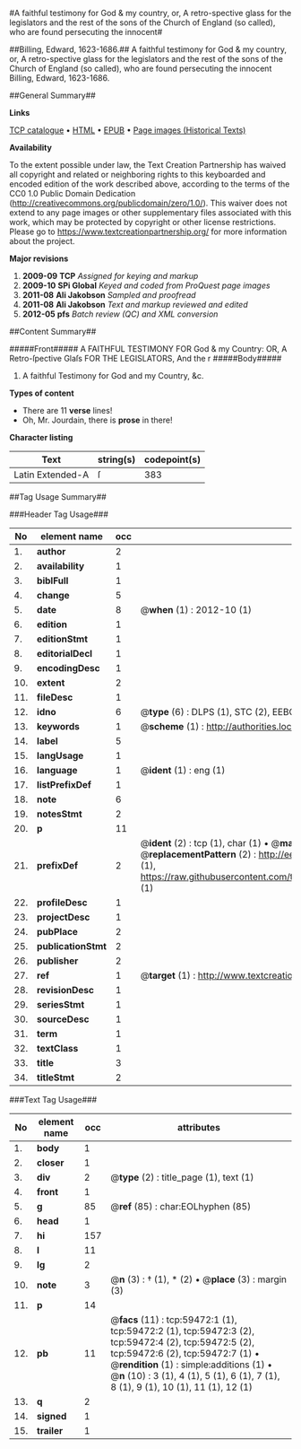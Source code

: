#A faithful testimony for God & my country, or, A retro-spective glass for the legislators and the rest of the sons of the Church of England (so called), who are found persecuting the innocent#

##Billing, Edward, 1623-1686.##
A faithful testimony for God & my country, or, A retro-spective glass for the legislators and the rest of the sons of the Church of England (so called), who are found persecuting the innocent
Billing, Edward, 1623-1686.

##General Summary##

**Links**

[TCP catalogue](http://www.ota.ox.ac.uk/tcp/)  • 
[HTML](http://tei.it.ox.ac.uk/tcp/Texts-HTML/free/A28/A28151.html)  • 
[EPUB](http://tei.it.ox.ac.uk/tcp/Texts-EPUB/free/A28/A28151.epub) • 
[Page images (Historical Texts)](https://historicaltexts.jisc.ac.uk/eebo-12320785e)

**Availability**

To the extent possible under law, the Text Creation Partnership has waived all copyright and related or neighboring rights to this keyboarded and encoded edition of the work described above, according to the terms of the CC0 1.0 Public Domain Dedication (http://creativecommons.org/publicdomain/zero/1.0/). This waiver does not extend to any page images or other supplementary files associated with this work, which may be protected by copyright or other license restrictions. Please go to https://www.textcreationpartnership.org/ for more information about the project.

**Major revisions**

1. __2009-09__ __TCP__ *Assigned for keying and markup*
1. __2009-10__ __SPi Global__ *Keyed and coded from ProQuest page images*
1. __2011-08__ __Ali Jakobson__ *Sampled and proofread*
1. __2011-08__ __Ali Jakobson__ *Text and markup reviewed and edited*
1. __2012-05__ __pfs__ *Batch review (QC) and XML conversion*

##Content Summary##

#####Front#####
A FAITHFUL TESTIMONY FOR God & my Country: OR, A Retro-ſpective Glaſs FOR THE LEGISLATORS, And the r
#####Body#####

1. A faithful Testimony for God and my Country, &c.

**Types of content**

  * There are 11 **verse** lines!
  * Oh, Mr. Jourdain, there is **prose** in there!

**Character listing**


|Text|string(s)|codepoint(s)|
|---|---|---|
|Latin Extended-A|ſ|383|

##Tag Usage Summary##

###Header Tag Usage###

|No|element name|occ|attributes|
|---|---|---|---|
|1.|__author__|2||
|2.|__availability__|1||
|3.|__biblFull__|1||
|4.|__change__|5||
|5.|__date__|8| @__when__ (1) : 2012-10 (1)|
|6.|__edition__|1||
|7.|__editionStmt__|1||
|8.|__editorialDecl__|1||
|9.|__encodingDesc__|1||
|10.|__extent__|2||
|11.|__fileDesc__|1||
|12.|__idno__|6| @__type__ (6) : DLPS (1), STC (2), EEBO-CITATION (1), OCLC (1), VID (1)|
|13.|__keywords__|1| @__scheme__ (1) : http://authorities.loc.gov/ (1)|
|14.|__label__|5||
|15.|__langUsage__|1||
|16.|__language__|1| @__ident__ (1) : eng (1)|
|17.|__listPrefixDef__|1||
|18.|__note__|6||
|19.|__notesStmt__|2||
|20.|__p__|11||
|21.|__prefixDef__|2| @__ident__ (2) : tcp (1), char (1)  •  @__matchPattern__ (2) : ([0-9\-]+):([0-9IVX]+) (1), (.+) (1)  •  @__replacementPattern__ (2) : http://eebo.chadwyck.com/downloadtiff?vid=$1&page=$2 (1), https://raw.githubusercontent.com/textcreationpartnership/Texts/master/tcpchars.xml#$1 (1)|
|22.|__profileDesc__|1||
|23.|__projectDesc__|1||
|24.|__pubPlace__|2||
|25.|__publicationStmt__|2||
|26.|__publisher__|2||
|27.|__ref__|1| @__target__ (1) : http://www.textcreationpartnership.org/docs/. (1)|
|28.|__revisionDesc__|1||
|29.|__seriesStmt__|1||
|30.|__sourceDesc__|1||
|31.|__term__|1||
|32.|__textClass__|1||
|33.|__title__|3||
|34.|__titleStmt__|2||


###Text Tag Usage###

|No|element name|occ|attributes|
|---|---|---|---|
|1.|__body__|1||
|2.|__closer__|1||
|3.|__div__|2| @__type__ (2) : title_page (1), text (1)|
|4.|__front__|1||
|5.|__g__|85| @__ref__ (85) : char:EOLhyphen (85)|
|6.|__head__|1||
|7.|__hi__|157||
|8.|__l__|11||
|9.|__lg__|2||
|10.|__note__|3| @__n__ (3) : † (1), * (2)  •  @__place__ (3) : margin (3)|
|11.|__p__|14||
|12.|__pb__|11| @__facs__ (11) : tcp:59472:1 (1), tcp:59472:2 (1), tcp:59472:3 (2), tcp:59472:4 (2), tcp:59472:5 (2), tcp:59472:6 (2), tcp:59472:7 (1)  •  @__rendition__ (1) : simple:additions (1)  •  @__n__ (10) : 3 (1), 4 (1), 5 (1), 6 (1), 7 (1), 8 (1), 9 (1), 10 (1), 11 (1), 12 (1)|
|13.|__q__|2||
|14.|__signed__|1||
|15.|__trailer__|1||
